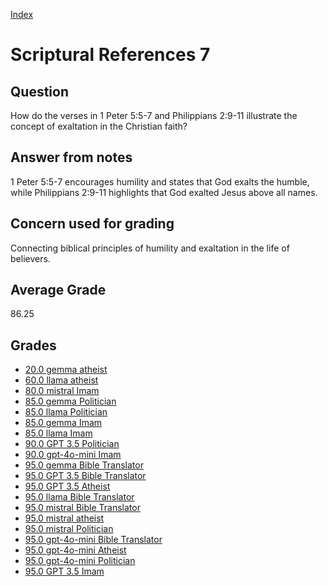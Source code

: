 
[Index](../../index.md)
# Scriptural References 7
## Question
How do the verses in 1 Peter 5:5-7 and Philippians 2:9-11 illustrate the concept of exaltation in the Christian faith?

## Answer from notes
1 Peter 5:5-7 encourages humility and states that God exalts the humble, while Philippians 2:9-11 highlights that God exalted Jesus above all names.

## Concern used for grading
Connecting biblical principles of humility and exaltation in the life of believers.

## Average Grade
86.25

## Grades
 * [20.0 gemma atheist](../answers/gemma_atheist/Scriptural_References_7.md)
 * [60.0 llama atheist](../answers/llama_atheist/Scriptural_References_7.md)
 * [80.0 mistral Imam](../answers/mistral_Imam/Scriptural_References_7.md)
 * [85.0 gemma Politician](../answers/gemma_Politician/Scriptural_References_7.md)
 * [85.0 llama Politician](../answers/llama_Politician/Scriptural_References_7.md)
 * [85.0 gemma Imam](../answers/gemma_Imam/Scriptural_References_7.md)
 * [85.0 llama Imam](../answers/llama_Imam/Scriptural_References_7.md)
 * [90.0 GPT 3.5 Politician](../answers/GPT_3.5_Politician/Scriptural_References_7.md)
 * [90.0 gpt-4o-mini Imam](../answers/gpt-4o-mini_Imam/Scriptural_References_7.md)
 * [95.0 gemma Bible Translator](../answers/gemma_Bible_Translator/Scriptural_References_7.md)
 * [95.0 GPT 3.5 Bible Translator](../answers/GPT_3.5_Bible_Translator/Scriptural_References_7.md)
 * [95.0 GPT 3.5 Atheist](../answers/GPT_3.5_Atheist/Scriptural_References_7.md)
 * [95.0 llama Bible Translator](../answers/llama_Bible_Translator/Scriptural_References_7.md)
 * [95.0 mistral Bible Translator](../answers/mistral_Bible_Translator/Scriptural_References_7.md)
 * [95.0 mistral atheist](../answers/mistral_atheist/Scriptural_References_7.md)
 * [95.0 mistral Politician](../answers/mistral_Politician/Scriptural_References_7.md)
 * [95.0 gpt-4o-mini Bible Translator](../answers/gpt-4o-mini_Bible_Translator/Scriptural_References_7.md)
 * [95.0 gpt-4o-mini Atheist](../answers/gpt-4o-mini_Atheist/Scriptural_References_7.md)
 * [95.0 gpt-4o-mini Politician](../answers/gpt-4o-mini_Politician/Scriptural_References_7.md)
 * [95.0 GPT 3.5 Imam](../answers/GPT_3.5_Imam/Scriptural_References_7.md)
